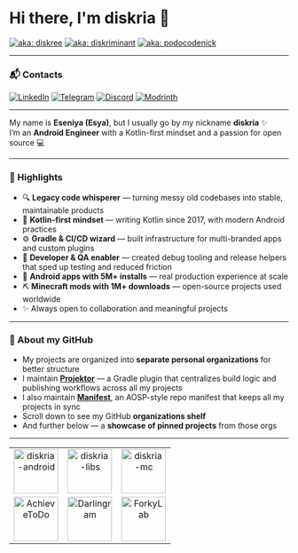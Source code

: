 # Hi there, I'm diskria 👋

[![aka: diskree](https://img.shields.io/badge/🌀_aka-diskree-blue)](#)
[![aka: diskriminant](https://img.shields.io/badge/∑_aka-diskriminant-purple)](#)
[![aka: podocodenick](https://img.shields.io/badge/👾_aka-podocodenick-green)](#)

---

### 📬 Contacts

[![LinkedIn](https://img.shields.io/badge/LinkedIn-Profile-blue?logo=linkedin)](https://www.linkedin.com/in/diskria)
[![Telegram](https://img.shields.io/badge/Telegram-@diskria-2CA5E0?logo=telegram)](https://t.me/diskria)
[![Discord](https://img.shields.io/badge/Discord-@diskria-5865F2?logo=discord)](https://discord.com/users/798982035833880596)
[![Modrinth](https://img.shields.io/badge/Modrinth-@diskria-1bd96a?logo=modrinth)](https://modrinth.com/user/diskria)

---

My name is **Eseniya (Esya)**, but I usually go by my nickname **diskria** ✨  
I’m an **Android Engineer** with a Kotlin-first mindset and a passion for open source 💻  

---

### 🚀 Highlights
- 🔍 **Legacy code whisperer** — turning messy old codebases into stable, maintainable products
- 💜 **Kotlin-first mindset** — writing Kotlin since 2017, with modern Android practices
- ⚙️ **Gradle & CI/CD wizard** — built infrastructure for multi-branded apps and custom plugins
- 🤝 **Developer & QA enabler** — created debug tooling and release helpers that sped up testing and reduced friction
- 📱 **Android apps with 5M+ installs** — real production experience at scale
- ⛏️ **Minecraft mods with 1M+ downloads** — open-source projects used worldwide
- ✨ Always open to collaboration and meaningful projects

---

### 📂 About my GitHub
- My projects are organized into **separate personal organizations** for better structure  
- I maintain [**Projektor**](https://github.com/diskria/projektor) — a Gradle plugin that centralizes build logic and publishing workflows across all my projects  
- I also maintain [**Manifest**](https://github.com/diskria/manifest), an AOSP-style repo manifest that keeps all my projects in sync
- Scroll down to see my GitHub **organizations shelf**
- And further below — a **showcase of pinned projects** from those orgs

---

<table align="center">
  <tr>
    <td align="center" width="33%">
      <a href="https://github.com/diskria-android" title="diskria-android">
        <img src="https://github.com/diskria-android.png" width="80" height="80" alt="diskria-android"/>
      </a>
    </td>
    <td align="center" width="33%">
      <a href="https://github.com/diskria-libs" title="diskria-libs">
        <img src="https://github.com/diskria-libs.png" width="80" height="80" alt="diskria-libs"/>
      </a>
    </td>
    <td align="center" width="33%">
      <a href="https://github.com/diskria-mc" title="diskria-mc">
        <img src="https://github.com/diskria-mc.png" width="80" height="80" alt="diskria-mc"/>
      </a>
    </td>
  </tr>
  <tr>
    <td align="center" width="33%">
      <a href="https://github.com/AchieveToDo" title="AchieveToDo">
        <img src="https://github.com/AchieveToDo.png" width="80" height="80" alt="AchieveToDo"/>
      </a>
    </td>
    <td align="center" width="33%">
      <a href="https://github.com/Darlingram" title="Darlingram">
        <img src="https://github.com/Darlingram.png" width="80" height="80" alt="Darlingram"/>
      </a>
    </td>
    <td align="center" width="33%">
      <a href="https://github.com/ForkyLab" title="ForkyLab">
        <img src="https://github.com/ForkyLab.png" width="80" height="80" alt="ForkyLab"/>
      </a>
    </td>
  </tr>
</table>
